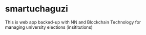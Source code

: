 # smartuchaguzi
This is web app backed-up with NN and Blockchain Technology for managing university elections (insititutions)
